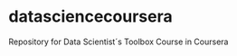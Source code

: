 datasciencecoursera
===================

Repository for Data Scientist´s Toolbox Course in Coursera
